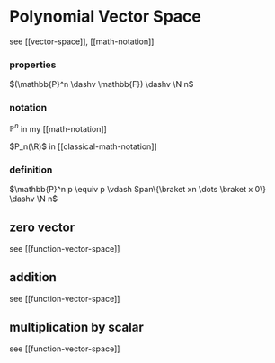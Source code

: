 # Polynomial Vector Space

see [[vector-space]], [[math-notation]]

### properties

$(\mathbb{P}^n \dashv \mathbb{F}) \dashv \N n$

### notation

$\mathbb{P}^n$ in my [[math-notation]]

$P_n(\R)$ in [[classical-math-notation]]

### definition

$\mathbb{P}^n p \equiv p \vdash Span\{\braket xn \dots \braket x 0\} \dashv \N n$

## zero vector

see [[function-vector-space]]

## addition

see [[function-vector-space]]

## multiplication by scalar

see [[function-vector-space]]
